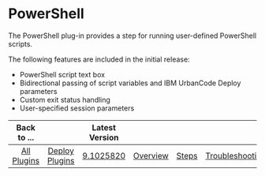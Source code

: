 
PowerShell
==========


The PowerShell plug-in provides a step for running user-defined PowerShell scripts.


The following features are 
included in the initial release:


* PowerShell script text box
* Bidirectional passing of script variables and IBM 
UrbanCode Deploy parameters
* Custom exit status handling
* User-specified session parameters




|Back to ...||Latest Version||||||
| :---: | :---: | :---: | :---: | :---: | :---: | :---: | :---: |
|[All Plugins](../../index.md)|[Deploy Plugins](../README.md)|[9.1025820](https://raw.githubusercontent.com/UrbanCode/IBM-UCD-PLUGINS/main/files/powershell-integration/PowerShell-Integration-9.1025820.zip)|[Overview](overview.md)|[Steps](steps.md)|[Troubleshooting](troubleshooting.md)|[Usage](usage.md)|[Downloads](downloads.md)|
